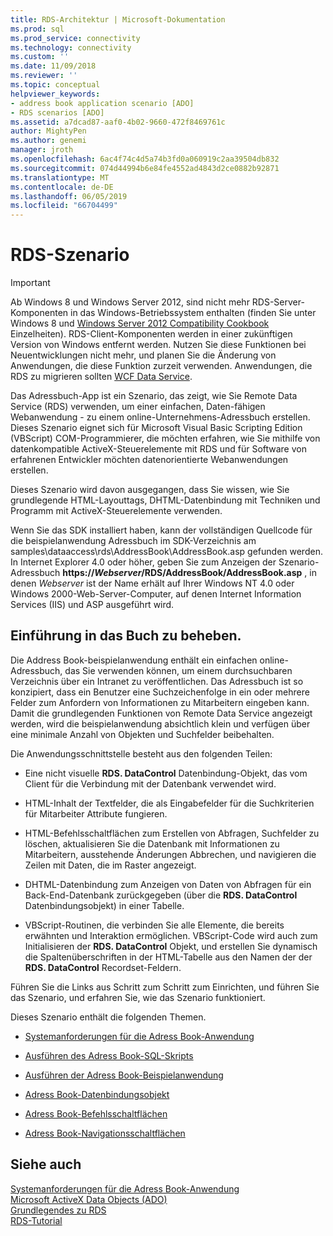 ```yaml
---
title: RDS-Architektur | Microsoft-Dokumentation
ms.prod: sql
ms.prod_service: connectivity
ms.technology: connectivity
ms.custom: ''
ms.date: 11/09/2018
ms.reviewer: ''
ms.topic: conceptual
helpviewer_keywords:
- address book application scenario [ADO]
- RDS scenarios [ADO]
ms.assetid: a7dcad87-aaf0-4b02-9660-472f8469761c
author: MightyPen
ms.author: genemi
manager: jroth
ms.openlocfilehash: 6ac4f74c4d5a74b3fd0a060919c2aa39504db832
ms.sourcegitcommit: 074d44994b6e84fe4552ad4843d2ce0882b92871
ms.translationtype: MT
ms.contentlocale: de-DE
ms.lasthandoff: 06/05/2019
ms.locfileid: "66704499"
---
```

# <a name="rds-scenario"></a>RDS-Szenario
> [!IMPORTANT]
>  Ab Windows 8 und Windows Server 2012, sind nicht mehr RDS-Server-Komponenten in das Windows-Betriebssystem enthalten (finden Sie unter Windows 8 und [Windows Server 2012 Compatibility Cookbook](https://www.microsoft.com/download/details.aspx?id=27416) Einzelheiten). RDS-Client-Komponenten werden in einer zukünftigen Version von Windows entfernt werden. Nutzen Sie diese Funktionen bei Neuentwicklungen nicht mehr, und planen Sie die Änderung von Anwendungen, die diese Funktion zurzeit verwenden. Anwendungen, die RDS zu migrieren sollten [WCF Data Service](https://go.microsoft.com/fwlink/?LinkId=199565).  
  
 Das Adressbuch-App ist ein Szenario, das zeigt, wie Sie Remote Data Service (RDS) verwenden, um einer einfachen, Daten-fähigen Webanwendung - zu einem online-Unternehmens-Adressbuch erstellen. Dieses Szenario eignet sich für Microsoft Visual Basic Scripting Edition (VBScript) COM-Programmierer, die möchten erfahren, wie Sie mithilfe von datenkompatible ActiveX-Steuerelemente mit RDS und für Software von erfahrenen Entwickler möchten datenorientierte Webanwendungen erstellen.  
  
 Dieses Szenario wird davon ausgegangen, dass Sie wissen, wie Sie grundlegende HTML-Layouttags, DHTML-Datenbindung mit Techniken und Programm mit ActiveX-Steuerelemente verwenden.  
  
 Wenn Sie das SDK installiert haben, kann der vollständigen Quellcode für die beispielanwendung Adressbuch im SDK-Verzeichnis am samples\dataaccess\rds\AddressBook\AddressBook.asp gefunden werden. In Internet Explorer 4.0 oder höher, geben Sie zum Anzeigen der Szenario-Adressbuch **https://*Webserver*/RDS/AddressBook/AddressBook.asp** , in denen *Webserver* ist der Name erhält auf Ihrer Windows NT 4.0 oder Windows 2000-Web-Server-Computer, auf denen Internet Information Services (IIS) und ASP ausgeführt wird.  
  
## <a name="introduction-to-address-book"></a>Einführung in das Buch zu beheben.  
 Die Address Book-beispielanwendung enthält ein einfachen online-Adressbuch, das Sie verwenden können, um einem durchsuchbaren Verzeichnis über ein Intranet zu veröffentlichen. Das Adressbuch ist so konzipiert, dass ein Benutzer eine Suchzeichenfolge in ein oder mehrere Felder zum Anfordern von Informationen zu Mitarbeitern eingeben kann. Damit die grundlegenden Funktionen von Remote Data Service angezeigt werden, wird die beispielanwendung absichtlich klein und verfügen über eine minimale Anzahl von Objekten und Suchfelder beibehalten.  
  
 Die Anwendungsschnittstelle besteht aus den folgenden Teilen:  
  
-   Eine nicht visuelle **RDS. DataControl** Datenbindung-Objekt, das vom Client für die Verbindung mit der Datenbank verwendet wird.  
  
-   HTML-Inhalt der Textfelder, die als Eingabefelder für die Suchkriterien für Mitarbeiter Attribute fungieren.  
  
-   HTML-Befehlsschaltflächen zum Erstellen von Abfragen, Suchfelder zu löschen, aktualisieren Sie die Datenbank mit Informationen zu Mitarbeitern, ausstehende Änderungen Abbrechen, und navigieren die Zeilen mit Daten, die im Raster angezeigt.  
  
-   DHTML-Datenbindung zum Anzeigen von Daten von Abfragen für ein Back-End-Datenbank zurückgegeben (über die **RDS. DataControl** Datenbindungsobjekt) in einer Tabelle.  
  
-   VBScript-Routinen, die verbinden Sie alle Elemente, die bereits erwähnten und Interaktion ermöglichen. VBScript-Code wird auch zum Initialisieren der **RDS. DataControl** Objekt, und erstellen Sie dynamisch die Spaltenüberschriften in der HTML-Tabelle aus den Namen der der **RDS. DataControl** Recordset-Feldern.  
  
 Führen Sie die Links aus Schritt zum Schritt zum Einrichten, und führen Sie das Szenario, und erfahren Sie, wie das Szenario funktioniert.  
  
 Dieses Szenario enthält die folgenden Themen.  
  
-   [Systemanforderungen für die Adress Book-Anwendung](../../../ado/guide/remote-data-service/system-requirements-for-the-address-book-application.md)  
  
-   [Ausführen des Adress Book-SQL-Skripts](../../../ado/guide/remote-data-service/running-the-address-book-sql-script.md)  
  
-   [Ausführen der Adress Book-Beispielanwendung](../../../ado/guide/remote-data-service/running-the-address-book-sample-application.md)  
  
-   [Adress Book-Datenbindungsobjekt](../../../ado/guide/remote-data-service/address-book-data-binding-object.md)  
  
-   [Adress Book-Befehlsschaltflächen](../../../ado/guide/remote-data-service/address-book-command-buttons.md)  
  
-   [Adress Book-Navigationsschaltflächen](../../../ado/guide/remote-data-service/address-book-navigation-buttons.md)  
  
## <a name="see-also"></a>Siehe auch  
 [Systemanforderungen für die Adress Book-Anwendung](../../../ado/guide/remote-data-service/system-requirements-for-the-address-book-application.md)   
 [Microsoft ActiveX Data Objects (ADO)](../../../ado/microsoft-activex-data-objects-ado.md)   
 [Grundlegendes zu RDS](../../../ado/guide/remote-data-service/rds-fundamentals.md)   
 [RDS-Tutorial](../../../ado/guide/remote-data-service/rds-tutorial.md)


